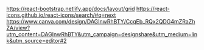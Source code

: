 https://react-bootstrap.netlify.app/docs/layout/grid
https://react-icons.github.io/react-icons/search/#q=next
https://www.canva.com/design/DAGInwRhBTY/CcqEb_RQx2QDG4mZRaZhZA/view?utm_content=DAGInwRhBTY&utm_campaign=designshare&utm_medium=link&utm_source=editor#2